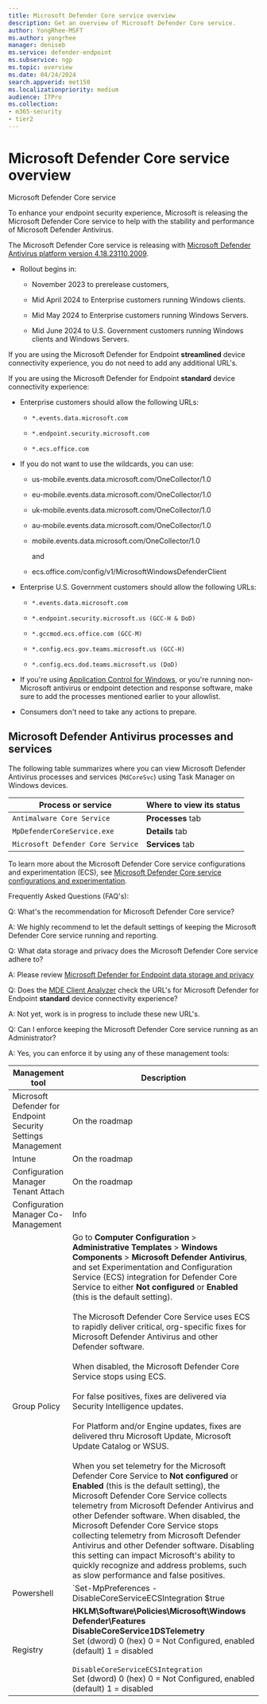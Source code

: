 ```yaml
---
title: Microsoft Defender Core service overview
description: Get an overview of Microsoft Defender Core service.
author: YongRhee-MSFT
ms.author: yongrhee
manager: deniseb
ms.service: defender-endpoint
ms.subservice: ngp
ms.topic: overview
ms.date: 04/24/2024
search.appverid: met150
ms.localizationpriority: medium
audience: ITPro
ms.collection: 
- m365-security
- tier2
---
```


# Microsoft Defender Core service overview

Microsoft Defender Core service

To enhance your endpoint security experience, Microsoft is releasing the Microsoft Defender Core service to help with the stability and performance of Microsoft Defender Antivirus. 

The Microsoft Defender Core service is releasing with [Microsoft Defender Antivirus platform version 4.18.23110.2009](./msda-updates-previous-versions-technical-upgrade-support.md#october-2023-platform-418231002009--engine-11231002009).

- Rollout begins in:

  - November 2023 to prerelease customers,
    
  - Mid April 2024 to Enterprise customers running Windows clients.
    
  - Mid May 2024 to Enterprise customers running Windows Servers.
    
  - Mid June 2024 to U.S. Government customers running Windows clients and Windows Servers.
    
If you are using the Microsoft Defender for Endpoint **streamlined** device connectivity experience, you do not need to add any additional URL's.

If you are using the Microsoft Defender for Endpoint **standard** device connectivity experience:

- Enterprise customers should allow the following URLs:

  - `*.events.data.microsoft.com`
    
  - `*.endpoint.security.microsoft.com`
    
  - `*.ecs.office.com` 
    
- If you do not want to use the wildcards, you can use:

  - us-mobile.events.data.microsoft.com/OneCollector/1.0
  
  - eu-mobile.events.data.microsoft.com/OneCollector/1.0
  
  - uk-mobile.events.data.microsoft.com/OneCollector/1.0
  
  - au-mobile.events.data.microsoft.com/OneCollector/1.0
  
  - mobile.events.data.microsoft.com/OneCollector/1.0
  
    and
    
  - ecs.office.com/config/v1/MicrosoftWindowsDefenderClient
  
- Enterprise U.S. Government customers should allow the following URLs:

  - `*.events.data.microsoft.com`
    
  - `*.endpoint.security.microsoft.us (GCC-H & DoD)`
    
  - `*.gccmod.ecs.office.com (GCC-M)`
    
  - `*.config.ecs.gov.teams.microsoft.us (GCC-H)`
    
  - `*.config.ecs.dod.teams.microsoft.us (DoD)`
    
- If you're using [Application Control for Windows](/windows/security/application-security/application-control/windows-defender-application-control/wdac), or you're running non-Microsoft antivirus or endpoint detection and response software, make sure to add the processes mentioned earlier to your allowlist. 

- Consumers don't need to take any actions to prepare. 

## Microsoft Defender Antivirus processes and services

The following table summarizes where you can view Microsoft Defender Antivirus processes and services (`MdCoreSvc`) using Task Manager on Windows devices.

| Process or service | Where to view its status |
|--|--|
| `Antimalware Core Service` | **Processes** tab |
| `MpDefenderCoreService.exe` | **Details** tab | 
| `Microsoft Defender Core Service` | **Services** tab |

To learn more about the Microsoft Defender Core service configurations and experimentation (ECS), see [Microsoft Defender Core service configurations and experimentation](microsoft-defender-core-service-configurations-and-experimentation.md).

Frequently Asked Questions (FAQ's):

Q: What's the recommendation for Microsoft Defender Core service?

A: We highly recommend to let the default settings of keeping the Microsoft Defender Core service running and reporting.

Q: What data storage and privacy does the Microsoft Defender Core service adhere to?

A: Please review [Microsoft Defender for Endpoint data storage and privacy](/microsoft-365/security/defender-endpoint/data-storage-privacy) 

Q: Does the [MDE Client Analyzer](/microsoft-365/security/defender-endpoint/run-analyzer-windows) check the URL's for Microsoft Defender for Endpoint **standard** device connectivity experience?

A: Not yet, work is in progress to include these new URL's.

Q: Can I enforce keeping the Microsoft Defender Core service running as an Administrator?

A: Yes, you can enforce it by using any of these management tools:


|Management tool| Description|
| -------- | -------- |
| Microsoft Defender for Endpoint Security Settings Management| On the roadmap|
| Intune   | On the roadmap |
| Configuration Manager Tenant Attach | On the roadmap |
| Configuration Manager Co-Management | Info |
| Group Policy   | Go to **Computer Configuration** > **Administrative Templates** > **Windows Components**  > **Microsoft Defender Antivirus**, and set Experimentation and Configuration Service (ECS) integration for Defender Core Service to either **Not configured** or **Enabled** (this is the default setting). <br/><br/>The Microsoft Defender Core Service uses ECS to rapidly deliver critical, org-specific fixes for Microsoft Defender Antivirus and other Defender software. <br/><br/>When disabled, the Microsoft Defender Core Service stops using ECS. <br/><br/>For false positives, fixes are delivered via Security Intelligence updates. <br/><br/>For Platform and/or Engine updates, fixes are delivered thru Microsoft Update, Microsoft Update Catalog or WSUS. <br/><br/>When you set telemetry for the Microsoft Defender Core Service to **Not configured** or **Enabled** (this is the default setting), the Microsoft Defender Core Service collects telemetry from Microsoft Defender Antivirus and other Defender software. When disabled, the Microsoft Defender Core Service stops collecting telemetry from Microsoft Defender Antivirus and other Defender software. Disabling this setting can impact Microsoft's ability to quickly recognize and address problems, such as slow performance and false positives.|
| Powershell | `Set-MpPreferences -DisableCoreServiceECSIntegration $true | $false`<br/><br/> `Set-MpPreferences -DisableCoreServiceTelemetry $true | $false` |
| Registry | **HKLM\Software\Policies\Microsoft\Windows Defender\Features DisableCoreService1DSTelemetry** <br/>Set (dword) 0 (hex) 0 = Not Configured, enabled (default) 1 = disabled<br/><br/> `DisableCoreServiceECSIntegration`<br/>Set (dword) 0 (hex) 0 = Not Configured, enabled (default) 1 = disabled|
